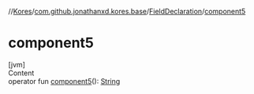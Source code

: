 //[Kores](../../index.md)/[com.github.jonathanxd.kores.base](../index.md)/[FieldDeclaration](index.md)/[component5](component5.md)



# component5  
[jvm]  
Content  
operator fun [component5](component5.md)(): [String](https://kotlinlang.org/api/latest/jvm/stdlib/kotlin/-string/index.html)  



